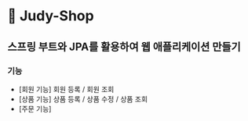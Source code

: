 # 🌿 Judy-Shop
## 스프링 부트와 JPA를 활용하여 웹 애플리케이션 만들기  
### 기능
- [회원 기능] 회원 등록 / 회원 조회
- [상품 기능] 상품 등록 / 상품 수정 / 상품 조회
- [주문 기능] 
